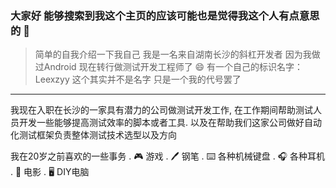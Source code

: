 ### 大家好 能够搜索到我这个主页的应该可能也是觉得我这个人有点意思的  👋
> 简单的自我介绍一下我自己 
> 我是一名来自湖南长沙的斜杠开发者 因为我做过Android 现在转行做测试开发工程师了 😄 有一个自己的标识名字：Leexzyy
> 这个其实并不是名字 只是一个我的代号罢了 
---
我现在入职在长沙的一家具有潜力的公司做测试开发工作, 在工作期间帮助测试人员开发一些能够提高测试效率的脚本或者工具.
以及在帮助我们这家公司做好自动化测试框架负责整体测试技术选型以及方向

我在20岁之前喜欢的一些事务
 . 🎮 游戏
 . 🖊️ 钢笔
 . ⌨️ 各种机械键盘
 . 🎧 各种耳机
 . 🎥 电影
 . 🖥️ DIY电脑
 
 
<!--
**Leexzyy/Leexzyy** is a ✨ _special_ ✨ repository because its `README.md` (this file) appears on your GitHub profile.

Here are some ideas to get you started:

- 🔭 I’m currently working on ...
- 🌱 I’m currently learning ...
- 👯 I’m looking to collaborate on ...
- 🤔 I’m looking for help with ...
- 💬 Ask me about ...
- 📫 How to reach me: ...
- 😄 Pronouns: ...
- ⚡ Fun fact: ...
-->


